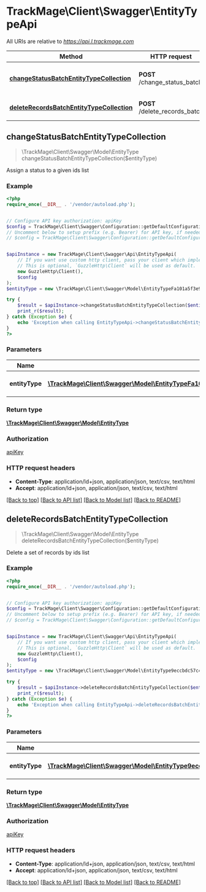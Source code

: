 # TrackMage\Client\Swagger\EntityTypeApi

All URIs are relative to *https://api.l.trackmage.com*

Method | HTTP request | Description
------------- | ------------- | -------------
[**changeStatusBatchEntityTypeCollection**](EntityTypeApi.md#changeStatusBatchEntityTypeCollection) | **POST** /change_status_batch | Assign a status to a given ids list
[**deleteRecordsBatchEntityTypeCollection**](EntityTypeApi.md#deleteRecordsBatchEntityTypeCollection) | **POST** /delete_records_batch | Delete a set of records by ids list



## changeStatusBatchEntityTypeCollection

> \TrackMage\Client\Swagger\Model\EntityType changeStatusBatchEntityTypeCollection($entityType)

Assign a status to a given ids list

### Example

```php
<?php
require_once(__DIR__ . '/vendor/autoload.php');


// Configure API key authorization: apiKey
$config = TrackMage\Client\Swagger\Configuration::getDefaultConfiguration()->setApiKey('Authorization', 'YOUR_API_KEY');
// Uncomment below to setup prefix (e.g. Bearer) for API key, if needed
// $config = TrackMage\Client\Swagger\Configuration::getDefaultConfiguration()->setApiKeyPrefix('Authorization', 'Bearer');


$apiInstance = new TrackMage\Client\Swagger\Api\EntityTypeApi(
    // If you want use custom http client, pass your client which implements `GuzzleHttp\ClientInterface`.
    // This is optional, `GuzzleHttp\Client` will be used as default.
    new GuzzleHttp\Client(),
    $config
);
$entityType = new \TrackMage\Client\Swagger\Model\EntityTypeFa101a5f3e9cea55760e926a015950beSetChangeStatusBatchRequest(); // \TrackMage\Client\Swagger\Model\EntityTypeFa101a5f3e9cea55760e926a015950beSetChangeStatusBatchRequest | The new EntityType resource

try {
    $result = $apiInstance->changeStatusBatchEntityTypeCollection($entityType);
    print_r($result);
} catch (Exception $e) {
    echo 'Exception when calling EntityTypeApi->changeStatusBatchEntityTypeCollection: ', $e->getMessage(), PHP_EOL;
}
?>
```

### Parameters


Name | Type | Description  | Notes
------------- | ------------- | ------------- | -------------
 **entityType** | [**\TrackMage\Client\Swagger\Model\EntityTypeFa101a5f3e9cea55760e926a015950beSetChangeStatusBatchRequest**](../Model/EntityTypeFa101a5f3e9cea55760e926a015950beSetChangeStatusBatchRequest.md)| The new EntityType resource | [optional]

### Return type

[**\TrackMage\Client\Swagger\Model\EntityType**](../Model/EntityType.md)

### Authorization

[apiKey](../../README.md#apiKey)

### HTTP request headers

- **Content-Type**: application/ld+json, application/json, text/csv, text/html
- **Accept**: application/ld+json, application/json, text/csv, text/html

[[Back to top]](#) [[Back to API list]](../../README.md#documentation-for-api-endpoints)
[[Back to Model list]](../../README.md#documentation-for-models)
[[Back to README]](../../README.md)


## deleteRecordsBatchEntityTypeCollection

> \TrackMage\Client\Swagger\Model\EntityType deleteRecordsBatchEntityTypeCollection($entityType)

Delete a set of records by ids list

### Example

```php
<?php
require_once(__DIR__ . '/vendor/autoload.php');


// Configure API key authorization: apiKey
$config = TrackMage\Client\Swagger\Configuration::getDefaultConfiguration()->setApiKey('Authorization', 'YOUR_API_KEY');
// Uncomment below to setup prefix (e.g. Bearer) for API key, if needed
// $config = TrackMage\Client\Swagger\Configuration::getDefaultConfiguration()->setApiKeyPrefix('Authorization', 'Bearer');


$apiInstance = new TrackMage\Client\Swagger\Api\EntityTypeApi(
    // If you want use custom http client, pass your client which implements `GuzzleHttp\ClientInterface`.
    // This is optional, `GuzzleHttp\Client` will be used as default.
    new GuzzleHttp\Client(),
    $config
);
$entityType = new \TrackMage\Client\Swagger\Model\EntityType9eccbdc57c4c56bc5d7b3bf086123b25SetDeleteRecordsBatchRequest(); // \TrackMage\Client\Swagger\Model\EntityType9eccbdc57c4c56bc5d7b3bf086123b25SetDeleteRecordsBatchRequest | The new EntityType resource

try {
    $result = $apiInstance->deleteRecordsBatchEntityTypeCollection($entityType);
    print_r($result);
} catch (Exception $e) {
    echo 'Exception when calling EntityTypeApi->deleteRecordsBatchEntityTypeCollection: ', $e->getMessage(), PHP_EOL;
}
?>
```

### Parameters


Name | Type | Description  | Notes
------------- | ------------- | ------------- | -------------
 **entityType** | [**\TrackMage\Client\Swagger\Model\EntityType9eccbdc57c4c56bc5d7b3bf086123b25SetDeleteRecordsBatchRequest**](../Model/EntityType9eccbdc57c4c56bc5d7b3bf086123b25SetDeleteRecordsBatchRequest.md)| The new EntityType resource | [optional]

### Return type

[**\TrackMage\Client\Swagger\Model\EntityType**](../Model/EntityType.md)

### Authorization

[apiKey](../../README.md#apiKey)

### HTTP request headers

- **Content-Type**: application/ld+json, application/json, text/csv, text/html
- **Accept**: application/ld+json, application/json, text/csv, text/html

[[Back to top]](#) [[Back to API list]](../../README.md#documentation-for-api-endpoints)
[[Back to Model list]](../../README.md#documentation-for-models)
[[Back to README]](../../README.md)

